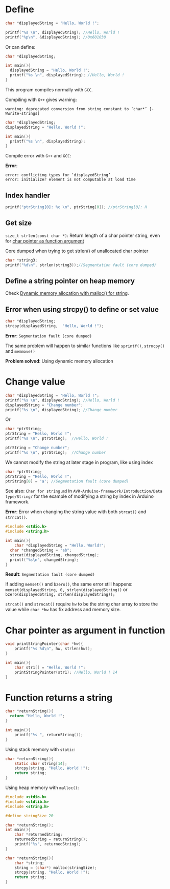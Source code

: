 # Define

```c
char *displayedString = "Hello, World !";

printf("%s \n", displayedString); //Hello, World !
printf("%p\n", &displayedString); //0x601038
```
Or can define:
```c
char *displayedString;

int main(){ 
  displayedString = "Hello, World !";
  printf("%s \n", displayedString); //Hello, World !
}  
```

This program compiles normally with ``GCC``.

Compiling with ``G++`` gives warning:
```
warning: deprecated conversion from string constant to ‘char*’ [-Wwrite-strings]
```

```c
char *displayedString;
displayedString = "Hello, World !";

int main(){ 
  printf("%s \n", displayedString);
}  
```

Compile error with ``G++`` and ``GCC``:

**Error**:

```
error: conflicting types for ‘displayedString’
error: initializer element is not computable at load time
```
## Index handler

```c
printf("ptrString[0]: %c \n", ptrString[0]); //ptrString[0]: H 
```

## Get size

``size_t strlen(const char *)``: Return length of a char pointer string, even for [char pointer as function argument](#char-pointer-as-argument-in-function)

Core dumped when trying to get strlen() of unallocated char pointer

```c
char *string3;
printf("%d\n", strlen(string3));//Segmentation fault (core dumped)
```

## Define a string pointer on heap memory

Check [Dynamic memory allocation with malloc() for string](../../Physical%20layer/Memory/Dynamic%20memory%20allocation/API.md#malloc-for-string).

## Error when using strcpy() to define or set value

```c
char *displayedString;
strcpy(displayedString,  "Hello, World !");
```
**Error**: ``Segmentation fault (core dumped)``

The same problem will happen to similar functions like ``sprintf()``, ``strncpy()`` and ``memmove()``

**Problem solved**: Using dynamic memory allocation

# Change value

```c
char *displayedString = "Hello, World !";
printf("%s \n", displayedString); //Hello, World !
displayedString = "Change number";
printf("%s \n", displayedString); //Change number
```
Or
```c
char *ptrString;
ptrString = "Hello, World !";
printf("%s \n", ptrString);  //Hello, World ! 

ptrString = "Change number";
printf("%s \n", ptrString);  //Change number
```

We cannot modify the string at later stage in program, like using index

```c
char *ptrString;
ptrString = "Hello, World !";
ptrString[0] = 'a'; //Segmentation fault (core dumped)
```

See also: ``Char for string.md`` in ``AVR-Arduino-framework/Introduction/Data type/String/`` for the example of modifying a string by index in Arduino framework.

**Error**: Error when changing the string value with both ``strcat()`` and ``strncat()``.

```c
#include <stdio.h>
#include <string.h>

int main(){
    char *displayedString = "Hello, World!";
  char *changedString = "ab";
  strcat(displayedString, changedString);
  printf("%s\n", changedString);
}
```
**Result**: ``Segmentation fault (core dumped)``

If adding ``memset()`` and ``bzero()``, the same error still happens: ``memset(displayedString, 0, strlen(displayedString))`` or ``bzero(displayedString, strlen(displayedString));``

``strcat()`` and ``strncat()`` require ``hw`` to be the string char array to store the value while ``char *hw`` has fix address and memory size.

# Char pointer as argument in function

```c
void printStringPointer(char *hw){
	printf("%s %d\n", hw, strlen(hw));
}

int main(){
	char str1[] = "Hello, World !";
	printStringPointer(str1); //Hello, World ! 14
}
```

# Function returns a string

```c
char *returnString(){
  return "Hello, World !";
}

int main(){
	printf("%s ", returnString());
}
```

Using stack memory with ``static``:

```c
char *returnString(){
	static char string[14];
	strcpy(string, "Hello, World !");
	return string;
}
```
Using heap memory with ``malloc()``:

```c
#include <stdio.h>
#include <stdlib.h>
#include <string.h>

#define stringSize 20

char *returnString();
int main(){
	char *returnedString;
	returnedString = returnString();
	printf("%s", returnedString);
}

char *returnString(){
	char *string;
	string = (char*) malloc(stringSize);
	strcpy(string, "Hello, World !");
	return string;
}
```
